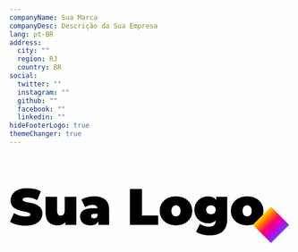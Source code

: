 ```yaml
---
companyName: Sua Marca
companyDesc: Descrição da Sua Empresa
lang: pt-BR
address:
  city: ""
  region: RJ
  country: BR
social:
  twitter: ""
  instagram: ""
  github: ""
  facebook: ""
  linkedin: ""
hideFooterLogo: true
themeChanger: true
---
```

<svg viewBox="0 0 44 14" class="dark:fill-white fill-black h-10" xmlns="http://www.w3.org/2000/svg">
    <path d="M2.544 11.128C2.07467 11.128 1.62133 11.0747 1.184 10.968C0.746667 10.8613 0.386667 10.7227 0.104 10.552L0.712 9.176C0.978667 9.33067 1.27467 9.456 1.6 9.552C1.93067 9.64267 2.25067 9.688 2.56 9.688C2.74133 9.688 2.88267 9.67733 2.984 9.656C3.09067 9.62933 3.168 9.59467 3.216 9.552C3.264 9.504 3.288 9.448 3.288 9.384C3.288 9.28267 3.232 9.20267 3.12 9.144C3.008 9.08533 2.85867 9.03733 2.672 9C2.49067 8.95733 2.29067 8.91467 2.072 8.872C1.85333 8.824 1.632 8.76267 1.408 8.688C1.18933 8.61333 0.986667 8.51467 0.8 8.392C0.618667 8.26933 0.472 8.10933 0.36 7.912C0.248 7.70933 0.192 7.45867 0.192 7.16C0.192 6.81333 0.288 6.49867 0.48 6.216C0.677333 5.928 0.968 5.69867 1.352 5.528C1.74133 5.35733 2.224 5.272 2.8 5.272C3.17867 5.272 3.552 5.312 3.92 5.392C4.288 5.472 4.61867 5.59467 4.912 5.76L4.344 7.128C4.06667 6.98933 3.79733 6.88533 3.536 6.816C3.28 6.74667 3.02933 6.712 2.784 6.712C2.60267 6.712 2.45867 6.728 2.352 6.76C2.24533 6.792 2.168 6.83467 2.12 6.888C2.07733 6.94133 2.056 7 2.056 7.064C2.056 7.16 2.112 7.23733 2.224 7.296C2.336 7.34933 2.48267 7.39467 2.664 7.432C2.85067 7.46933 3.05333 7.50933 3.272 7.552C3.496 7.59467 3.71733 7.65333 3.936 7.728C4.15467 7.80267 4.35467 7.90133 4.536 8.024C4.72267 8.14667 4.872 8.30667 4.984 8.504C5.096 8.70133 5.152 8.94667 5.152 9.24C5.152 9.58133 5.05333 9.896 4.856 10.184C4.664 10.4667 4.376 10.696 3.992 10.872C3.608 11.0427 3.12533 11.128 2.544 11.128ZM7.48181 11.08C7.13515 11.08 6.82048 11.0107 6.53781 10.872C6.26048 10.728 6.04181 10.5067 5.88181 10.208C5.72181 9.904 5.64181 9.51467 5.64181 9.04V6.624H7.44981V8.728C7.44981 9.03733 7.50048 9.25333 7.60181 9.376C7.70315 9.49867 7.84181 9.56 8.01781 9.56C8.12448 9.56 8.22315 9.53333 8.31381 9.48C8.40981 9.42133 8.48715 9.328 8.54581 9.2C8.60448 9.06667 8.63381 8.89333 8.63381 8.68V6.624H10.4418V11H8.72181V9.736L9.06581 10.08C8.91115 10.4213 8.68981 10.6747 8.40181 10.84C8.11915 11 7.81248 11.08 7.48181 11.08ZM13.8918 11V10.224L13.7638 10.016V8.544C13.7638 8.33067 13.6971 8.168 13.5638 8.056C13.4358 7.944 13.2251 7.888 12.9318 7.888C12.7344 7.888 12.5344 7.92 12.3318 7.984C12.1291 8.04267 11.9558 8.12533 11.8118 8.232L11.2358 7.04C11.4918 6.88 11.7984 6.75733 12.1558 6.672C12.5131 6.58667 12.8624 6.544 13.2038 6.544C13.9558 6.544 14.5371 6.712 14.9478 7.048C15.3638 7.384 15.5718 7.91733 15.5718 8.648V11H13.8918ZM12.6518 11.08C12.2944 11.08 11.9958 11.0187 11.7558 10.896C11.5158 10.7733 11.3344 10.6107 11.2118 10.408C11.0891 10.2 11.0278 9.97067 11.0278 9.72C11.0278 9.43733 11.0998 9.19733 11.2438 9C11.3878 8.80267 11.6064 8.65333 11.8997 8.552C12.1984 8.45067 12.5744 8.4 13.0278 8.4H13.9398V9.272H13.3158C13.1238 9.272 12.9824 9.304 12.8918 9.368C12.8064 9.42667 12.7638 9.51733 12.7638 9.64C12.7638 9.74133 12.8011 9.82667 12.8758 9.896C12.9558 9.96 13.0624 9.992 13.1957 9.992C13.3184 9.992 13.4304 9.96 13.5318 9.896C13.6384 9.82667 13.7158 9.72 13.7638 9.576L13.9958 10.112C13.9264 10.4373 13.7798 10.68 13.5558 10.84C13.3318 11 13.0304 11.08 12.6518 11.08ZM18.8076 11V5.4H20.6956V9.536H23.2236V11H18.8076ZM26.0011 11.08C25.5051 11.08 25.0651 10.984 24.6811 10.792C24.3024 10.5947 24.0037 10.3253 23.7851 9.984C23.5664 9.64267 23.4571 9.25067 23.4571 8.808C23.4571 8.36533 23.5664 7.97333 23.7851 7.632C24.0037 7.29067 24.3024 7.024 24.6811 6.832C25.0651 6.64 25.5051 6.544 26.0011 6.544C26.4971 6.544 26.9371 6.64 27.3211 6.832C27.7051 7.024 28.0037 7.29067 28.2171 7.632C28.4357 7.97333 28.5451 8.36533 28.5451 8.808C28.5451 9.25067 28.4357 9.64267 28.2171 9.984C28.0037 10.3253 27.7051 10.5947 27.3211 10.792C26.9371 10.984 26.4971 11.08 26.0011 11.08ZM26.0011 9.672C26.1344 9.672 26.2544 9.64 26.3611 9.576C26.4677 9.512 26.5531 9.416 26.6171 9.288C26.6811 9.15467 26.7131 8.99467 26.7131 8.808C26.7131 8.616 26.6811 8.45867 26.6171 8.336C26.5531 8.208 26.4677 8.112 26.3611 8.048C26.2544 7.984 26.1344 7.952 26.0011 7.952C25.8677 7.952 25.7477 7.984 25.6411 8.048C25.5344 8.112 25.4491 8.208 25.3851 8.336C25.3211 8.45867 25.2891 8.616 25.2891 8.808C25.2891 8.99467 25.3211 9.15467 25.3851 9.288C25.4491 9.416 25.5344 9.512 25.6411 9.576C25.7477 9.64 25.8677 9.672 26.0011 9.672ZM31.3349 12.632C30.9029 12.632 30.4976 12.5867 30.1189 12.496C29.7403 12.4053 29.4149 12.2693 29.1429 12.088L29.7509 10.856C29.9216 10.9893 30.1376 11.0933 30.3989 11.168C30.6656 11.248 30.9163 11.288 31.1509 11.288C31.5243 11.288 31.7909 11.208 31.9509 11.048C32.1109 10.8933 32.1909 10.6693 32.1909 10.376V10.008L32.2709 8.648L32.2789 7.288V6.624H33.9989V10.128C33.9989 10.976 33.7643 11.6053 33.2949 12.016C32.8256 12.4267 32.1723 12.632 31.3349 12.632ZM30.9829 10.76C30.6149 10.76 30.2709 10.6747 29.9509 10.504C29.6309 10.328 29.3723 10.0827 29.1749 9.768C28.9776 9.45333 28.8789 9.08 28.8789 8.648C28.8789 8.216 28.9776 7.84267 29.1749 7.528C29.3723 7.21333 29.6309 6.97067 29.9509 6.8C30.2709 6.62933 30.6149 6.544 30.9829 6.544C31.3616 6.544 31.6709 6.61867 31.9109 6.768C32.1563 6.91733 32.3376 7.14933 32.4549 7.464C32.5723 7.77333 32.6309 8.168 32.6309 8.648C32.6309 9.128 32.5723 9.52533 32.4549 9.84C32.3376 10.1493 32.1563 10.3813 31.9109 10.536C31.6709 10.6853 31.3616 10.76 30.9829 10.76ZM31.4629 9.352C31.6069 9.352 31.7349 9.32267 31.8469 9.264C31.9589 9.20533 32.0469 9.12267 32.1109 9.016C32.1749 8.90933 32.2069 8.78667 32.2069 8.648C32.2069 8.504 32.1749 8.38133 32.1109 8.28C32.0469 8.17333 31.9589 8.09333 31.8469 8.04C31.7349 7.98133 31.6069 7.952 31.4629 7.952C31.3243 7.952 31.1963 7.98133 31.0789 8.04C30.9669 8.09333 30.8763 8.17333 30.8069 8.28C30.7429 8.38133 30.7109 8.504 30.7109 8.648C30.7109 8.78667 30.7429 8.90933 30.8069 9.016C30.8763 9.12267 30.9669 9.20533 31.0789 9.264C31.1963 9.32267 31.3243 9.352 31.4629 9.352ZM37.1104 11.08C36.6144 11.08 36.1744 10.984 35.7904 10.792C35.4118 10.5947 35.1131 10.3253 34.8944 9.984C34.6758 9.64267 34.5664 9.25067 34.5664 8.808C34.5664 8.36533 34.6758 7.97333 34.8944 7.632C35.1131 7.29067 35.4118 7.024 35.7904 6.832C36.1744 6.64 36.6144 6.544 37.1104 6.544C37.6064 6.544 38.0464 6.64 38.4304 6.832C38.8144 7.024 39.1131 7.29067 39.3264 7.632C39.5451 7.97333 39.6544 8.36533 39.6544 8.808C39.6544 9.25067 39.5451 9.64267 39.3264 9.984C39.1131 10.3253 38.8144 10.5947 38.4304 10.792C38.0464 10.984 37.6064 11.08 37.1104 11.08ZM37.1104 9.672C37.2438 9.672 37.3638 9.64 37.4704 9.576C37.5771 9.512 37.6624 9.416 37.7264 9.288C37.7904 9.15467 37.8224 8.99467 37.8224 8.808C37.8224 8.616 37.7904 8.45867 37.7264 8.336C37.6624 8.208 37.5771 8.112 37.4704 8.048C37.3638 7.984 37.2438 7.952 37.1104 7.952C36.9771 7.952 36.8571 7.984 36.7504 8.048C36.6438 8.112 36.5584 8.208 36.4944 8.336C36.4304 8.45867 36.3984 8.616 36.3984 8.808C36.3984 8.99467 36.4304 9.15467 36.4944 9.288C36.5584 9.416 36.6438 9.512 36.7504 9.576C36.8571 9.64 36.9771 9.672 37.1104 9.672Z"/>
    <rect x="38" y="11" width="4" height="4" transform="rotate(-45 38 11)" fill="url(#paint0_linear_201_2)"/>
    <defs>
        <linearGradient id="paint0_linear_201_2" x1="40" y1="11" x2="40" y2="15" gradientUnits="userSpaceOnUse">
            <stop stop-color="#FFD600"/>
            <stop offset="0.203125" stop-color="#FF7A00"/>
            <stop offset="0.46875" stop-color="#FF0069"/>
            <stop offset="0.692708" stop-color="#D300C5"/>
            <stop offset="1" stop-color="#7638FA"/>
        </linearGradient>
    </defs>
</svg> 